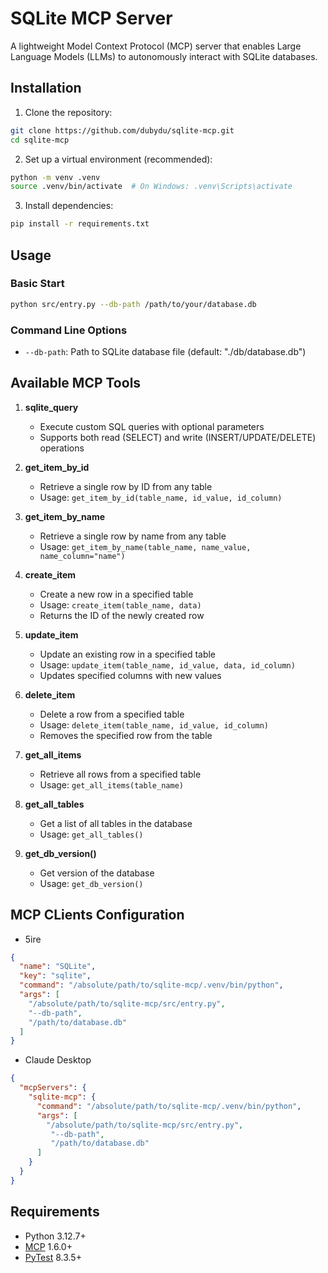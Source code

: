 # SQLite MCP Server

A lightweight Model Context Protocol (MCP) server that enables Large Language Models (LLMs) to autonomously interact with SQLite databases.

## Installation

1. Clone the repository:
```bash
git clone https://github.com/dubydu/sqlite-mcp.git
cd sqlite-mcp
```

2. Set up a virtual environment (recommended):
```bash
python -m venv .venv
source .venv/bin/activate  # On Windows: .venv\Scripts\activate
```

3. Install dependencies:
```bash
pip install -r requirements.txt
```

## Usage

### Basic Start
```bash
python src/entry.py --db-path /path/to/your/database.db
```

### Command Line Options

- `--db-path`: Path to SQLite database file (default: "./db/database.db")

## Available MCP Tools

1. **sqlite_query**
   - Execute custom SQL queries with optional parameters
   - Supports both read (SELECT) and write (INSERT/UPDATE/DELETE) operations

2. **get_item_by_id**
   - Retrieve a single row by ID from any table
   - Usage: `get_item_by_id(table_name, id_value, id_column)`

3. **get_item_by_name**
   - Retrieve a single row by name from any table
   - Usage: `get_item_by_name(table_name, name_value, name_column="name")`

4. **create_item**
   - Create a new row in a specified table
   - Usage: `create_item(table_name, data)`
   - Returns the ID of the newly created row

5. **update_item**
   - Update an existing row in a specified table
   - Usage: `update_item(table_name, id_value, data, id_column)`
   - Updates specified columns with new values

6. **delete_item**
   - Delete a row from a specified table
   - Usage: `delete_item(table_name, id_value, id_column)`
   - Removes the specified row from the table

7. **get_all_items**
   - Retrieve all rows from a specified table
   - Usage: `get_all_items(table_name)`

8. **get_all_tables**
   - Get a list of all tables in the database
   - Usage: `get_all_tables()`

9. **get_db_version()**
   - Get version of the database
   - Usage: `get_db_version()`

## MCP CLients Configuration

* 5ire
```json
{
  "name": "SQLite",
  "key": "sqlite",
  "command": "/absolute/path/to/sqlite-mcp/.venv/bin/python",
  "args": [
    "/absolute/path/to/sqlite-mcp/src/entry.py",
    "--db-path",
    "/path/to/database.db"
  ]
}
```

* Claude Desktop
```json
{
  "mcpServers": {
    "sqlite-mcp": {
      "command": "/absolute/path/to/sqlite-mcp/.venv/bin/python",
      "args": [
        "/absolute/path/to/sqlite-mcp/src/entry.py",
         "--db-path",
         "/path/to/database.db"
      ]
    }
  }
}
```

## Requirements

- Python 3.12.7+
- [MCP](https://pypi.org/project/mcp/) 1.6.0+
- [PyTest](https://pypi.org/project/pytest/) 8.3.5+